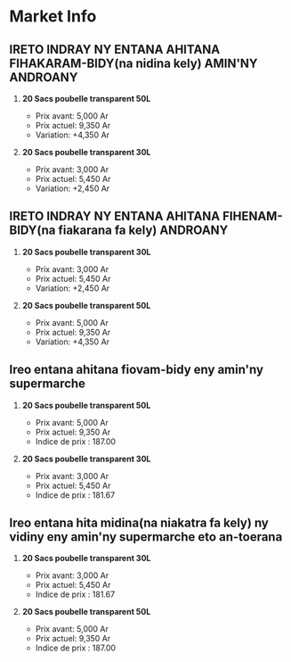# Market Info

## IRETO INDRAY NY ENTANA AHITANA FIHAKARAM-BIDY(na nidina kely) AMIN'NY ANDROANY

1. **20 Sacs poubelle transparent 50L**
   - Prix avant: 5,000 Ar
   - Prix actuel: 9,350 Ar
   - Variation: +4,350 Ar

2. **20 Sacs poubelle transparent 30L**
   - Prix avant: 3,000 Ar
   - Prix actuel: 5,450 Ar
   - Variation: +2,450 Ar

## IRETO INDRAY NY ENTANA AHITANA FIHENAM-BIDY(na fiakarana fa kely) ANDROANY

1. **20 Sacs poubelle transparent 30L**
   - Prix avant: 3,000 Ar
   - Prix actuel: 5,450 Ar
   - Variation: +2,450 Ar

2. **20 Sacs poubelle transparent 50L**
   - Prix avant: 5,000 Ar
   - Prix actuel: 9,350 Ar
   - Variation: +4,350 Ar

## Ireo entana ahitana fiovam-bidy eny amin'ny supermarche

1. **20 Sacs poubelle transparent 50L**
   - Prix avant: 5,000 Ar
   - Prix actuel: 9,350 Ar
   - Indice de prix : 187.00

2. **20 Sacs poubelle transparent 30L**
   - Prix avant: 3,000 Ar
   - Prix actuel: 5,450 Ar
   - Indice de prix : 181.67

## Ireo entana hita midina(na niakatra fa kely) ny vidiny eny amin'ny supermarche eto an-toerana

1. **20 Sacs poubelle transparent 30L**
   - Prix avant: 3,000 Ar
   - Prix actuel: 5,450 Ar
   - Indice de prix : 181.67

2. **20 Sacs poubelle transparent 50L**
   - Prix avant: 5,000 Ar
   - Prix actuel: 9,350 Ar
   - Indice de prix : 187.00

